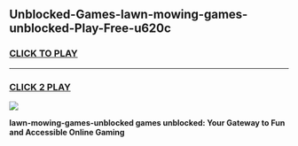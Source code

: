 
## Unblocked-Games-lawn-mowing-games-unblocked-Play-Free-u620c
<h3>
<a href="https://premium76.site?title=lawn-mowing-games-unblocked&ref=22A">CLICK TO PLAY</a></h3>
<hr>

<h3>
<a href="https://premium76.site?title=lawn-mowing-games-unblocked&ref=22A">CLICK 2 PLAY</a>
  
</h3>

<a href="https://premium76.site?title=lawn-mowing-games-unblocked&ref=22A"><img src="https://clearcache.store/games.png"></a>


**lawn-mowing-games-unblocked games unblocked: Your Gateway to Fun and Accessible Online Gaming**
